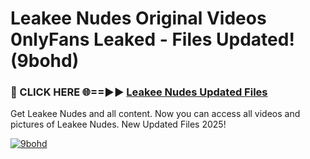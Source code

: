 # Leakee Nudes Original Videos 0nlyFans Leaked - Files Updated! (9bohd)

<h3>🔴 CLICK HERE 🌐==►► <a href="https://tinyurl.com/ehrbuxhb" rel="nofollow">Leakee Nudes Updated Files</a></h3>

Get Leakee Nudes and all content. Now you can access all videos and pictures of Leakee Nudes. New Updated Files 2025!

[![9bohd](https://i.imgur.com/lVYEuWS.gif)](https://tinyurl.com/ehrbuxhb)
